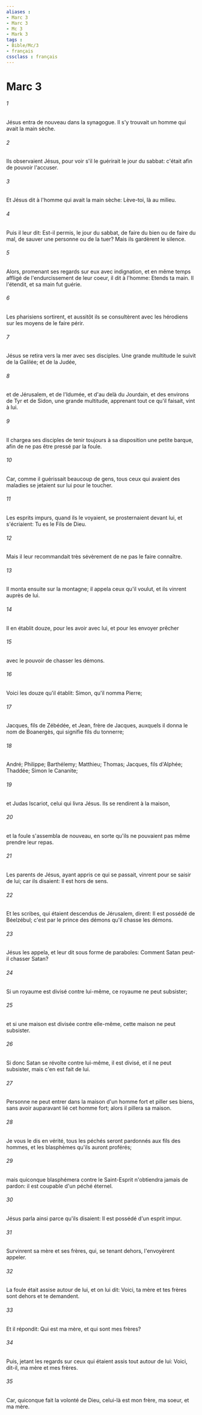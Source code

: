 ```yaml
---
aliases : 
- Marc 3
- Marc 3
- Mc 3
- Mark 3
tags : 
- Bible/Mc/3
- français
cssclass : français
---
```


# Marc 3

###### 1
Jésus entra de nouveau dans la synagogue. Il s'y trouvait un homme qui avait la main sèche.
###### 2
Ils observaient Jésus, pour voir s'il le guérirait le jour du sabbat: c'était afin de pouvoir l'accuser.
###### 3
Et Jésus dit à l'homme qui avait la main sèche: Lève-toi, là au milieu.
###### 4
Puis il leur dit: Est-il permis, le jour du sabbat, de faire du bien ou de faire du mal, de sauver une personne ou de la tuer? Mais ils gardèrent le silence.
###### 5
Alors, promenant ses regards sur eux avec indignation, et en même temps affligé de l'endurcissement de leur coeur, il dit à l'homme: Etends ta main. Il l'étendit, et sa main fut guérie.
###### 6
Les pharisiens sortirent, et aussitôt ils se consultèrent avec les hérodiens sur les moyens de le faire périr.
###### 7
Jésus se retira vers la mer avec ses disciples. Une grande multitude le suivit de la Galilée; et de la Judée,
###### 8
et de Jérusalem, et de l'Idumée, et d'au delà du Jourdain, et des environs de Tyr et de Sidon, une grande multitude, apprenant tout ce qu'il faisait, vint à lui.
###### 9
Il chargea ses disciples de tenir toujours à sa disposition une petite barque, afin de ne pas être pressé par la foule.
###### 10
Car, comme il guérissait beaucoup de gens, tous ceux qui avaient des maladies se jetaient sur lui pour le toucher.
###### 11
Les esprits impurs, quand ils le voyaient, se prosternaient devant lui, et s'écriaient: Tu es le Fils de Dieu.
###### 12
Mais il leur recommandait très sévèrement de ne pas le faire connaître.
###### 13
Il monta ensuite sur la montagne; il appela ceux qu'il voulut, et ils vinrent auprès de lui.
###### 14
Il en établit douze, pour les avoir avec lui, et pour les envoyer prêcher
###### 15
avec le pouvoir de chasser les démons.
###### 16
Voici les douze qu'il établit: Simon, qu'il nomma Pierre;
###### 17
Jacques, fils de Zébédée, et Jean, frère de Jacques, auxquels il donna le nom de Boanergès, qui signifie fils du tonnerre;
###### 18
André; Philippe; Barthélemy; Matthieu; Thomas; Jacques, fils d'Alphée; Thaddée; Simon le Cananite;
###### 19
et Judas Iscariot, celui qui livra Jésus. Ils se rendirent à la maison,
###### 20
et la foule s'assembla de nouveau, en sorte qu'ils ne pouvaient pas même prendre leur repas.
###### 21
Les parents de Jésus, ayant appris ce qui se passait, vinrent pour se saisir de lui; car ils disaient: Il est hors de sens.
###### 22
Et les scribes, qui étaient descendus de Jérusalem, dirent: Il est possédé de Béelzébul; c'est par le prince des démons qu'il chasse les démons.
###### 23
Jésus les appela, et leur dit sous forme de paraboles: Comment Satan peut-il chasser Satan?
###### 24
Si un royaume est divisé contre lui-même, ce royaume ne peut subsister;
###### 25
et si une maison est divisée contre elle-même, cette maison ne peut subsister.
###### 26
Si donc Satan se révolte contre lui-même, il est divisé, et il ne peut subsister, mais c'en est fait de lui.
###### 27
Personne ne peut entrer dans la maison d'un homme fort et piller ses biens, sans avoir auparavant lié cet homme fort; alors il pillera sa maison.
###### 28
Je vous le dis en vérité, tous les péchés seront pardonnés aux fils des hommes, et les blasphèmes qu'ils auront proférés;
###### 29
mais quiconque blasphémera contre le Saint-Esprit n'obtiendra jamais de pardon: il est coupable d'un péché éternel.
###### 30
Jésus parla ainsi parce qu'ils disaient: Il est possédé d'un esprit impur.
###### 31
Survinrent sa mère et ses frères, qui, se tenant dehors, l'envoyèrent appeler.
###### 32
La foule était assise autour de lui, et on lui dit: Voici, ta mère et tes frères sont dehors et te demandent.
###### 33
Et il répondit: Qui est ma mère, et qui sont mes frères?
###### 34
Puis, jetant les regards sur ceux qui étaient assis tout autour de lui: Voici, dit-il, ma mère et mes frères.
###### 35
Car, quiconque fait la volonté de Dieu, celui-là est mon frère, ma soeur, et ma mère.
